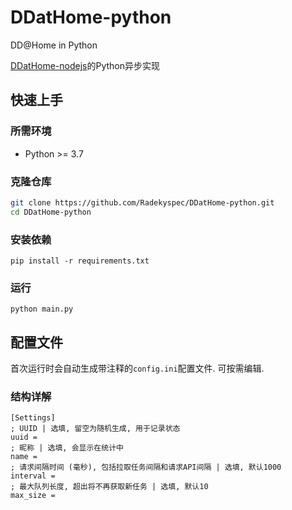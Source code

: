 # DDatHome-python
DD@Home in Python<br>

[DDatHome-nodejs](https://github.com/dd-center/DDatHome-nodejs)的Python异步实现

## 快速上手

### 所需环境

* Python >= 3.7

### 克隆仓库

```sh
git clone https://github.com/Radekyspec/DDatHome-python.git
cd DDatHome-python
```

### 安装依赖

```shell
pip install -r requirements.txt
```

### 运行

```shell
python main.py
```

## 配置文件

首次运行时会自动生成带注释的`config.ini`配置文件. 可按需编辑.

### 结构详解

```
[Settings]
; UUID | 选填, 留空为随机生成, 用于记录状态
uuid =
; 昵称 | 选填, 会显示在统计中
name =
; 请求间隔时间 (毫秒), 包括拉取任务间隔和请求API间隔 | 选填, 默认1000
interval =
; 最大队列长度, 超出将不再获取新任务 | 选填, 默认10
max_size =
```
